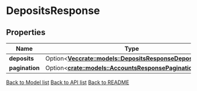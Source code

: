 # DepositsResponse

## Properties

Name | Type | Description | Notes
------------ | ------------- | ------------- | -------------
**deposits** | Option<[**Vec<crate::models::DepositsResponseDepositsInner>**](Deposits_response_deposits_inner.md)> |  | [optional]
**pagination** | Option<[**crate::models::AccountsResponsePagination**](Accounts_response_pagination.md)> |  | [optional]

[Back to Model list](../README.md#documentation-for-models) [Back to API list](../README.md#documentation-for-api-endpoints) [Back to README](../README.md)


